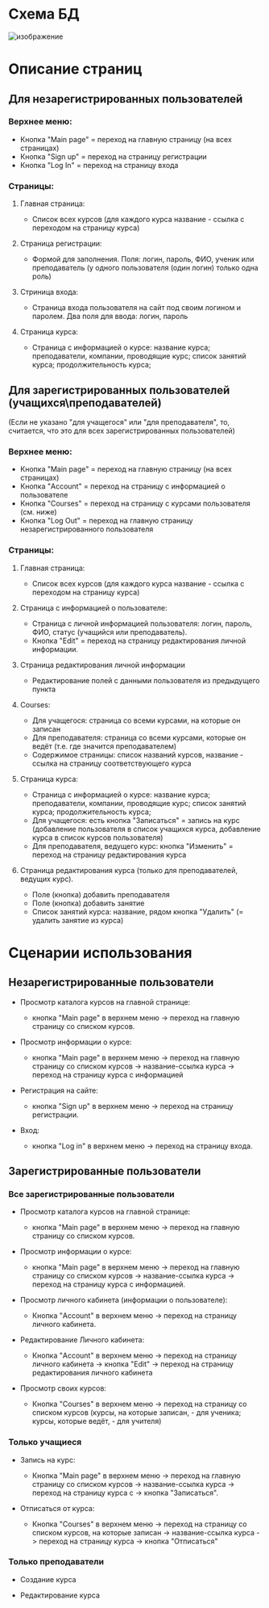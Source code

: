 # Схема БД

![изображение](https://user-images.githubusercontent.com/71271035/155900590-074a5ee7-c78a-4d4f-87ca-657ea1a2758e.png)

# Описание страниц

## Для незарегистрированных пользователей

### Верхнее меню:

* Кнопка "Main page" = переход на главную страницу (на всех страницах)
* Кнопка "Sign up" = переход на страницу регистрации
* Кнопка "Log In" = переход на страницу входа

### Cтраницы:

1. Главная страница:
   * Список всех курсов (для каждого курса название - ссылка с переходом на страницу курса)

2. Страница регистрации:
   * Формой для заполнения. Поля: логин, пароль, ФИО, ученик или преподаватель (у одного пользователя (один логин) только одна роль)

3. Стриница входа:
   * Страница входа пользователя на сайт под своим логином и паролем. Два поля для ввода: логин, пароль

4. Страница курса:
   * Страница с информацией о курсе: название курса; преподаватели, компании, проводящие курс; список занятий курса; продолжительность курса;


## Для зарегистрированных пользователей (учащихся\преподавателей)

(Если не указано "для учащегося" или "для преподавателя", то, считается, что это для всех зарегистрированных пользователей)

### Верхнее меню:

* Кнопка "Main page" = переход на главную страницу (на всех страницах)
* Кнопка "Account" = переход на страницу с информацией о пользователе
* Кнопка "Courses" = переход на страницу с курсами пользователя (см. ниже)
* Кнопка "Log Out" = переход на главную страницу незарегистрированного пользователя

### Cтраницы:

1. Главная страница:
   * Список всех курсов (для каждого курса название - ссылка с переходом на страницу курса)

2. Страница с информацией о пользователе:
   * Страница с личной информацией пользователя: логин, пароль, ФИО, статус (учащийся или преподаватель).
   * Кнопка "Edit" = переход на страницу редактирования личной информации.

3. Страница редактирования личной информации
   * Редактирование полей с данными пользователя из предыдущего пункта

4. Courses:
   * Для учащегося: страница со всеми курсами, на которые он записан
   * Для преподавателя: страница со всеми курсами, которые он ведёт (т.е. где значится преподавателем)
   * Содержимое страницы: список названий курсов, название - ссылка на страницу соответствующего курса

5. Страница курса:
   * Страница с информацией о курсе: название курса; преподаватели, компании, проводящие курс; список занятий курса; продолжительность курса;
   * Для учащегося: есть кнопка "Записаться" = запись на курс (добавление пользователя в список учащихся курса, добавление курса в список курсов пользователя)
   * Для преподавателя, ведущего курс: кнопка "Изменить" = переход на страницу редактирования курса

6. Страница редактирования курса (только для преподавателей, ведущих курс).
   * Поле (кнопка) добавить преподавателя
   * Поле (кнопка) добавить занятие
   * Список занятий курса: название, рядом кнопка "Удалить" (= удалить занятие из курса)


# Сценарии использования

## Незарегистрированные пользователи

* Просмотр каталога курсов на главной странице:
     * кнопка "Main page" в верхнем меню -> переход на главную страницу со списком курсов.
        
* Просмотр информации о курсе:
     * кнопка "Main page" в верхнем меню -> переход на главную страницу со списком курсов -> название-ссылка курса -> переход на страницу курса с информацией
        
* Регистрация на сайте:
     * кнопка "Sign up" в верхнем меню -> переход на страницу регистрации.
        
* Вход:
     * кнопка "Log in" в верхнем меню -> переход на страницу входа.

## Зарегистрированные пользователи

### Все зарегистрированные пользователи

* Просмотр каталога курсов на главной странице:
    * кнопка "Main page" в верхнем меню -> переход на главную страницу со списком курсов.
        
* Просмотр информации о курсе:
    * кнопка "Main page" в верхнем меню -> переход на главную страницу со списком курсов -> название-ссылка курса -> переход на страницу курса с информацией.
        
* Просмотр личного кабинета (информации о пользователе):
    * Кнопка "Account" в верхнем меню -> переход на страницу личного кабинета.
        
* Редактирование Личного кабинета:
    * Кнопка "Account" в верхнем меню -> переход на страницу личного кабинета -> кнопка "Edit" -> переход на страницу редактирования личного кабинета
        
* Просмотр своих курсов:
    * Кнопка "Courses" в верхнем меню -> переход на страницу со списком курсов (курсы, на которые записан, - для ученика; курсы, которые ведёт, - для учителя)
        
### Только учащиеся

* Запись на курс:
    * Кнопка "Main page" в верхнем меню -> переход на главную страницу со списком курсов -> название-ссылка курса -> переход на страницу курса с -> кнопка "Записаться".
    
* Отписаться от курса:
    * Кнопка "Courses" в верхнем меню -> переход на страницу со списком курсов, на которые записан -> название-ссылка курса -> переход на страницу курса -> кнопка "Отписаться"

### Только преподаватели

* Создание курса

* Редактирование курса

